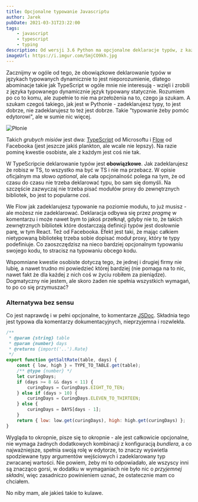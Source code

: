 ```yaml
---
title: Opcjonalne typowanie Javascriptu
author: Jarek
pubDate: 2021-03-31T23:22:00
tags:
    - javascript
    - typescript
    - typing
description: Od wersji 3.6 Python ma opcjonalne deklaracje typów, z każdą wersją coraz lepsze. A co tam panie z Javascriptem?
imageUrl: https://i.imgur.com/SmjCO9kh.jpg
---
```


Zacznijmy w ogóle od tego, że obowiązkowe deklarowanie typów w językach typowanych dynamicznie to jest nieporozumienie, dlatego abominacje takie jak TypeScript w ogóle mnie nie interesują - wzięli i zrobili z języka typowanego dynamicznie język typowany statycznie. Rozumiem po co to komu, ale zupełnie to nie ma przełożenia na to, czego ja szukam. A szukam czegoś takiego, jak jest w Pythonie - zadeklarujesz typy, to jest dobrze, nie zadeklarujesz to też jest dobrze. Takie "typowanie żeby pomóc edytorowi", ale w sumie nic więcej.

![Płonie](https://i.imgur.com/SmjCO9kh.jpg)

Takich _grubych misiów_ jest dwa: [TypeScript](https://www.typescriptlang.org/) od Microsoftu i [Flow](https://flow.org/en/) od Facebooka (jest jeszcze jakiś plankton, ale wcale nie lepszy). Na razie pominę kwestie osobiste, ale z każdym jest coś nie tak.

W TypeScripcie deklarowanie typów jest **obowiązkowe**. Jak zadeklarujesz że robisz w TS, to wszystko ma być w TS i nie ma przebacz. W opisie oficjalnym ma słowo _optional_, ale cała opcjonalność polega na tym, że od czasu do czasu nie trzeba deklarować typu, bo sam się domyśli. Na szczęście zazwyczaj nie trzeba pisać modułów proxy do zewnętrznych bibliotek, bo jest to popularne _coś_.

We Flow jak zadeklarujesz typowanie na poziomie modułu, to już musisz - ale możesz nie zadeklarować. Deklaracja odbywa się przez _pragmę_ w komentarzu i może nawet bym to jakoś przełknął, gdyby nie to, że takich zewnętrznych bibliotek które dostarczają definicji typów jest dosłownie parę, w tym React. Też od Facebooka. Efekt jest taki, że mając całkiem nietypowaną bibliotekę trzeba sobie dopisać moduł proxy, który te typy podefiniuje. Co zaoszczędzisz na nieco bardziej opcjonalnym typowaniu swojego kodu, to stracisz na typowaniu obcego kodu.

Wspomniane kwestie osobiste dotyczą tego, że jednej i drugiej firmy nie lubię, a nawet trudno mi powiedzieć której bardziej (nie pomaga na to nic, nawet fakt że dla każdej z nich coś w życiu robiłem za pieniądze). Dogmatyczny nie jestem, ale skoro żaden nie spełnia wszystkich wymagań, to po co się przymuszać?

### Alternatywa bez sensu

Co jest naprawdę i w pełni opcjonalne, to komentarze [JSDoc](https://jsdoc.app/). Składnia tego jest typowa dla komentarzy dokumentacyjnych, nieprzyjemna i rozwlekła.

```javascript
/**
 * @param {string} table
 * @param {number} days
 * @returns {import('..').Rate}
 */
export function getSaltRate(table, days) {
    const { low, high } = TYPE_TO_TABLE.get(table);
    /** @type {number} */
    let curingDays;
    if (days >= 8 && days < 11) {
        curingDays = CuringDays.EIGHT_TO_TEN;
    } else if (days > 10) {
        curingDays = CuringDays.ELEVEN_TO_THIRTEEN;
    } else {
        curingDays = DAYS[days - 1];
    }
    return { low: low.get(curingDays), high: high.get(curingDays) };
}
```

Wygląda to okropnie, pisze się to okropnie - ale jest całkowicie opcjonalne, nie wymaga żadnych dodatkowych kombinacji z konfiguracją _bundlera_, a co najważniejsze, spełnia swoją rolę w edytorze, to znaczy wyświetla spodziewane typy argumentów wejściowych i zadeklarowany typ zwracanej wartości. Nie powiem, żeby mi to odpowiadało, ale wszyscy inni są znacząco gorsi, w dodatku w wymaganiach nie było nic o _przyjemnej składni_, więc zasadniczo powinieniem uznać, że ostatecznie mam co chciałem.

No niby mam, ale jakieś takie to kulawe.
